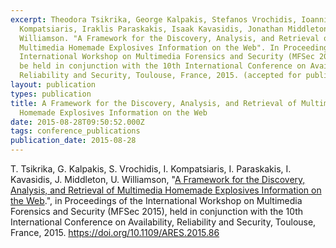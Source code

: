 ```yaml
---
excerpt: Theodora Tsikrika, George Kalpakis, Stefanos Vrochidis, Ioannis
  Kompatsiaris, Iraklis Paraskakis, Isaak Kavasidis, Jonathan Middleton, and Una
  Williamson. "A Framework for the Discovery, Analysis, and Retrieval of
  Multimedia Homemade Explosives Information on the Web". In Proceedings of the
  International Workshop on Multimedia Forensics and Security (MFSec 2015), to
  be held in conjunction with the 10th International Conference on Availability,
  Reliability and Security, Toulouse, France, 2015. (accepted for publication)
layout: publication
types: publication
title: A Framework for the Discovery, Analysis, and Retrieval of Multimedia
  Homemade Explosives Information on the Web
date: 2015-08-28T09:50:52.000Z
tags: conference_publications
publication_date: 2015-08-28
---
```

T. Tsikrika, G. Kalpakis, S. Vrochidis, I. Kompatsiaris, I. Paraskakis, I. Kavasidis, J. Middleton, U. Williamson, "[A Framework for the Discovery, Analysis, and Retrieval of Multimedia Homemade Explosives Information on the Web](https://ieeexplore.ieee.org/stamp/stamp.jsp?tp=&arnumber=7299970).", in Proceedings of the International Workshop on Multimedia Forensics and Security (MFSec 2015), held in conjunction with the 10th International Conference on Availability, Reliability and Security, Toulouse, France, 2015. <https://doi.org/10.1109/ARES.2015.86>
